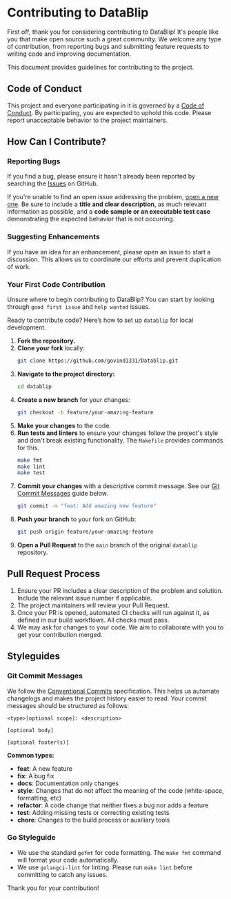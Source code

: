 # Contributing to DataBlip

First off, thank you for considering contributing to DataBlip\! It's people like you that make open source such a great community. We welcome any type of contribution, from reporting bugs and submitting feature requests to writing code and improving documentation.

This document provides guidelines for contributing to the project.

## Code of Conduct

This project and everyone participating in it is governed by a [Code of Conduct](https://www.google.com/search?q=CODE_OF_CONDUCT.md). By participating, you are expected to uphold this code. Please report unacceptable behavior to the project maintainers.

## How Can I Contribute?

### Reporting Bugs

If you find a bug, please ensure it hasn't already been reported by searching the [Issues](https://www.google.com/search?q=https://github.com/govind1331/Datablip/issues) on GitHub.

If you're unable to find an open issue addressing the problem, [open a new one](https://www.google.com/search?q=https://github.com/govind1331/Datablip/issues/new). Be sure to include a **title and clear description**, as much relevant information as possible, and a **code sample or an executable test case** demonstrating the expected behavior that is not occurring.

### Suggesting Enhancements

If you have an idea for an enhancement, please open an issue to start a discussion. This allows us to coordinate our efforts and prevent duplication of work.

### Your First Code Contribution

Unsure where to begin contributing to DataBlip? You can start by looking through `good first issue` and `help wanted` issues.

Ready to contribute code? Here’s how to set up `datablip` for local development.

1.  **Fork the repository.**
2.  **Clone your fork** locally:
    ```sh
    git clone https://github.com/govind1331/Datablip.git
    ```
3.  **Navigate to the project directory:**
    ```sh
    cd datablip
    ```
4.  **Create a new branch** for your changes:
    ```sh
    git checkout -b feature/your-amazing-feature
    ```
5.  **Make your changes** to the code.
6.  **Run tests and linters** to ensure your changes follow the project's style and don't break existing functionality. The `Makefile` provides commands for this.
    ```sh
    make fmt
    make lint
    make test
    ```
7.  **Commit your changes** with a descriptive commit message. See our [Git Commit Messages](https://www.google.com/search?q=%23git-commit-messages) guide below.
    ```sh
    git commit -m "feat: Add amazing new feature"
    ```
8.  **Push your branch** to your fork on GitHub:
    ```sh
    git push origin feature/your-amazing-feature
    ```
9.  **Open a Pull Request** to the `main` branch of the original `datablip` repository.

## Pull Request Process

1.  Ensure your PR includes a clear description of the problem and solution. Include the relevant issue number if applicable.
2.  The project maintainers will review your Pull Request.
3.  Once your PR is opened, automated CI checks will run against it, as defined in our build workflows. All checks must pass.
4.  We may ask for changes to your code. We aim to collaborate with you to get your contribution merged.

## Styleguides

### Git Commit Messages

We follow the [Conventional Commits](https://www.conventionalcommits.org/en/v1.0.0/) specification. This helps us automate changelogs and makes the project history easier to read. Your commit messages should be structured as follows:

```
<type>[optional scope]: <description>

[optional body]

[optional footer(s)]
```

**Common types:**

  * **feat**: A new feature
  * **fix**: A bug fix
  * **docs**: Documentation only changes
  * **style**: Changes that do not affect the meaning of the code (white-space, formatting, etc)
  * **refactor**: A code change that neither fixes a bug nor adds a feature
  * **test**: Adding missing tests or correcting existing tests
  * **chore**: Changes to the build process or auxiliary tools

### Go Styleguide

  * We use the standard `gofmt` for code formatting. The `make fmt` command will format your code automatically.
  * We use `golangci-lint` for linting. Please run `make lint` before committing to catch any issues.

Thank you for your contribution\!